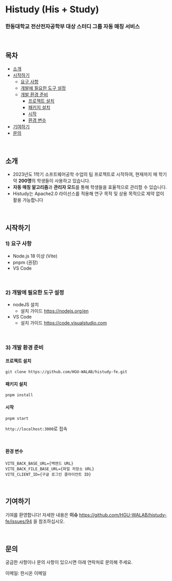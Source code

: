 # Histudy (His + Study)

 ### 한동대학교 전산전자공학부 대상 스터디 그룹 자동 매칭 서비스
 
 <br />

## 목차
- [소개](#소개)
- [시작하기](#시작하기)
  - [요구 사항](#1-요구-사항)
  - [개발에 필요한 도구 설정](#2-개발에-필요한-도구-설정)
  - [개발 환경 준비](#3-개발-환경-준비)
    - [프로젝트 설치](#프로젝트-설치)
    - [패키지 설치](#패키지-설치)
    - [시작](#시작)
    - [환경 변수](#환경-변수)
- [기여하기](#기여하기)
- [문의](#문의)

<br />

## 소개

- 2023년도 1학기 소프트웨어공학 수업의 팀 프로젝트로 시작하여, 현재까지 매 학기 약 **200명**의 학생들이 사용하고 있습니다.  
- **자동 매칭 알고리즘**과 **관리자 모드**를 통해 학생들을 효율적으로 관리할 수 있습니다.  
- Histudy는 Apache2.0 라이선스를 적용해 연구 목적 및 상용 목적으로 제약 없이 활용 가능합니다

<br />

## 시작하기

### 1) 요구 사항

- Node.js 18 이상 (Vite)
- pnpm (권장)
- VS Code
<br />

### 2) 개발에 필요한 도구 설정

- nodeJS 설치
  - 설치 가이드 https://nodejs.org/en
- VS Code
  - 설치 가이드 https://code.visualstudio.com
<br />

### 3) 개발 환경 준비

#### 프로젝트 설치


```
git clone https://github.com/HGU-WALAB/histudy-fe.git
```

#### 패키지 설치

```
pnpm install
```


#### 시작

```
pnpm start
```

`http://localhost:3000`로 접속

<br />



#### 환경 변수
```
VITE_BACK_BASE_URL={백엔드 URL}
VITE_BACK_FILE_BASE_URL={파일 저장소 URL}
VITE_CLIENT_ID={구글 로그인 클라이언트 ID}
```

<br />

## 기여하기
기여를 환영합니다! 자세한 내용은 **이슈** https://github.com/HGU-WALAB/histudy-fe/issues/94 을 참조하십시오.

<br />

## 문의
궁금한 사항이나 문의 사항이 있으시면 아래 연락처로 문의해 주세요.

이메일: 한시온 이메일

